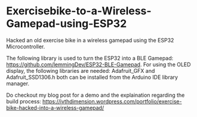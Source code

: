 # Exercisebike-to-a-Wireless-Gamepad-using-ESP32
Hacked an old exercise bike in a wireless gamepad using the ESP32 Microcontroller.

The following library is used to turn the ESP32 into a BLE Gamepad: https://github.com/lemmingDev/ESP32-BLE-Gamepad.
For using the OLED display, the following libraries are needed: Adafruit_GFX and Adafruit_SSD1306.h both can be installed from the Arduino IDE library manager.

Do checkout my blog post for a demo and the explaination regarding the build process: https://ivthdimension.wordpress.com/portfolio/exercise-bike-hacked-into-a-wireless-gamepad/
